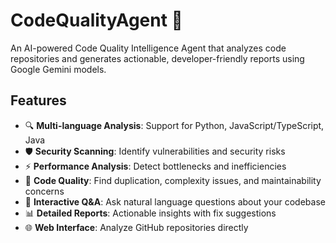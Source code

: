 # CodeQualityAgent 🤖

An AI-powered Code Quality Intelligence Agent that analyzes code repositories and generates actionable, developer-friendly reports using Google Gemini models.

## Features

- 🔍 **Multi-language Analysis**: Support for Python, JavaScript/TypeScript, Java
- 🛡️ **Security Scanning**: Identify vulnerabilities and security risks  
- ⚡ **Performance Analysis**: Detect bottlenecks and inefficiencies
- 🧹 **Code Quality**: Find duplication, complexity issues, and maintainability concerns
- 🤖 **Interactive Q&A**: Ask natural language questions about your codebase
- 📊 **Detailed Reports**: Actionable insights with fix suggestions
- 🌐 **Web Interface**: Analyze GitHub repositories directly

